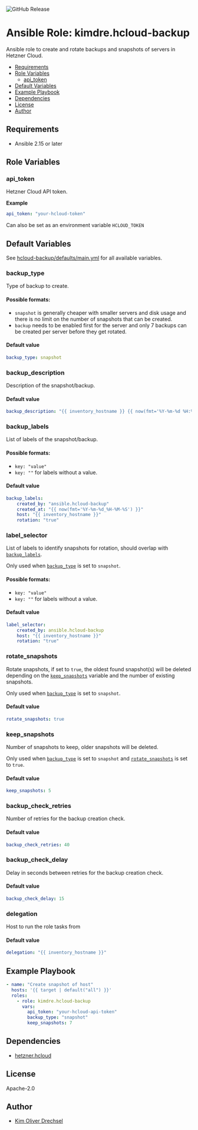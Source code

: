 ![GitHub Release](https://img.shields.io/github/v/release/kimdre/ansible.hcloud-backup?logo=github&label=Galaxy%20version&link=https%3A%2F%2Fgithub.com%2Fkimdre%2Fansible.hcloud-backup%2Freleases)

# Ansible Role: kimdre.hcloud-backup

Ansible role to create and rotate backups and snapshots of servers in Hetzner Cloud.

<!-- TOC -->

* [Requirements](#requirements)
* [Role Variables](#role-variables)
    * [api_token](#api_token)
* [Default Variables](#default-variables)
* [Example Playbook](#example-playbook)
* [Dependencies](#dependencies)
* [License](#license)
* [Author](#author)

<!-- TOC -->

## Requirements

- Ansible 2.15 or later

## Role Variables

### api_token

Hetzner Cloud API token.

**Example**

```yaml
api_token: "your-hcloud-token"
```

Can also be set as an environment variable `HCLOUD_TOKEN`

## Default Variables

See [hcloud-backup/defaults/main.yml](https://github.com/kimdre/ansible.hcloud-backup/blob/main/defaults/main.yml) for
all available variables.

### backup_type

Type of backup to create.

#### Possible formats:

- `snapshot` is generally cheaper with smaller servers and disk usage and there is no limit on the number of snapshots
  that can be created.
- `backup` needs to be enabled first for the server and only 7 backups can be created per server before they get rotated.

#### Default value

```yaml
backup_type: snapshot
```

### backup_description

Description of the snapshot/backup.

#### Default value

```yaml
backup_description: "{{ inventory_hostname }} {{ now(fmt='%Y-%m-%d %H:%M:%S') }}"
```

### backup_labels

List of labels of the snapshot/backup.

#### Possible formats:

- `key: "value"`
- `key: ""`  for labels without a value.

#### Default value

```yaml
backup_labels:
    created_by: "ansible.hcloud-backup"
    created_at: "{{ now(fmt='%Y-%m-%d_%H-%M-%S') }}"
    host: "{{ inventory_hostname }}"
    rotation: "true"
```

### label_selector

List of labels to identify snapshots for rotation, should overlap with [`backup_labels`](#backup_labels).

Only used when [`backup_type`](#backup_type) is set to `snapshot`.

#### Possible formats:

- `key: "value"`
- `key: ""`  for labels without a value.

#### Default value

```yaml
label_selector:
    created_by: ansible.hcloud-backup
    host: "{{ inventory_hostname }}"
    rotation: "true"
```

### rotate_snapshots

Rotate snapshots, if set to `true`, the oldest found snapshot(s) will be deleted
depending on the [`keep_snapshots`](#keep_snapshots) variable and the number of existing snapshots.

Only used when [`backup_type`](#backup_type) is set to `snapshot`.

#### Default value

```yaml
rotate_snapshots: true
```

### keep_snapshots

Number of snapshots to keep, older snapshots will be deleted.

Only used when [`backup_type`](#backup_type) is set to `snapshot`
and [`rotate_snapshots`](#rotate_snapshots) is set to `true`.

#### Default value

```yaml
keep_snapshots: 5
```

### backup_check_retries

Number of retries for the backup creation check.

#### Default value

```yaml
backup_check_retries: 40
```

### backup_check_delay

Delay in seconds between retries for the backup creation check.

#### Default value

```yaml
backup_check_delay: 15
```

### delegation

Host to run the role tasks from

#### Default value

```yaml
delegation: "{{ inventory_hostname }}"
```

## Example Playbook

```yaml
- name: "Create snapshot of host"
  hosts: '{{ target | default("all") }}'
  roles:
    - role: kimdre.hcloud-backup
      vars:
        api_token: "your-hcloud-api-token"
        backup_type: "snapshot"
        keep_snapshots: 7
```

## Dependencies

- [hetzner.hcloud](https://galaxy.ansible.com/ui/repo/published/hetzner/hcloud/)

## License

Apache-2.0

## Author

- [Kim Oliver Drechsel](https://github.com/kimdre)
